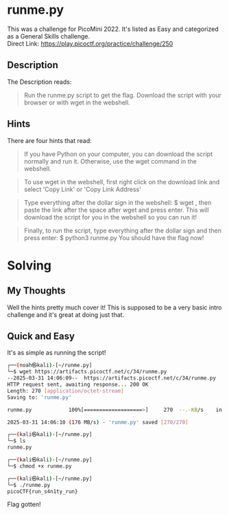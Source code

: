 # runme.py
This was a challenge for PicoMini 2022.  It's listed as Easy and categorized as a General Skills challenge.  
Direct Link: https://play.picoctf.org/practice/challenge/250

## Description
The Description reads:
> Run the runme.py script to get the flag.
> Download the script with your browser or with wget in the webshell.

## Hints
There are four hints that read:
> If you have Python on your computer, you can download the script normally and run it. Otherwise, use the wget command in the webshell.

> To use wget in the webshell, first right click on the download link and select 'Copy Link' or 'Copy Link Address'

> Type everything after the dollar sign in the webshell: $ wget , then paste the link after the space after wget and press enter. This will download the script for you in the webshell so you can run it!

> Finally, to run the script, type everything after the dollar sign and then press enter: $ python3 runme.py You should have the flag now!

# Solving
## My Thoughts
Well the hints pretty much cover it!  This is supposed to be a very basic intro challenge and it's great at doing just that.

## Quick and Easy
It's as simple as running the script!

``` bash
┌──(noah㉿kali)-[~/runme.py]
└─$ wget https://artifacts.picoctf.net/c/34/runme.py
--2025-03-31 14:06:09--  https://artifacts.picoctf.net/c/34/runme.py
HTTP request sent, awaiting response... 200 OK
Length: 270 [application/octet-stream]
Saving to: 'runme.py'

runme.py            100%[===================>]     270  --.-KB/s    in 0s

2025-03-31 14:06:10 (176 MB/s) - 'runme.py' saved [270/270]

┌──(kali㉿kali)-[~/runme.py]
└─$ ls
runme.py

┌──(kali㉿kali)-[~/runme.py]
└─$ chmod +x runme.py

┌──(kali㉿kali)-[~/runme.py]
└─$ ./runme.py
picoCTF{run_s4n1ty_run}
```

Flag gotten!
